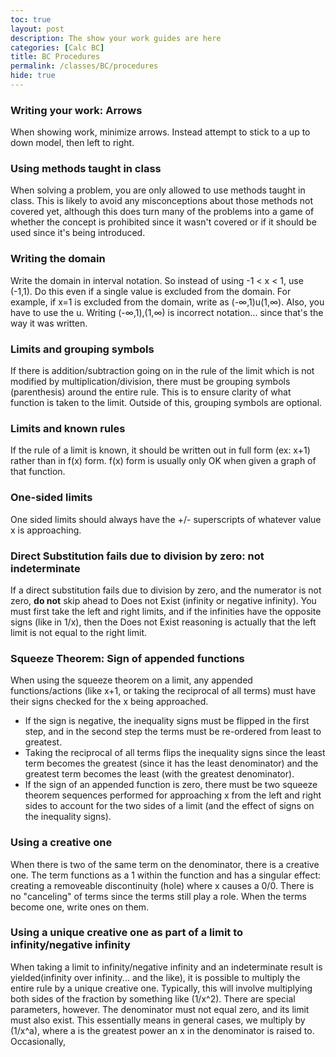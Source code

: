 ```yaml
---
toc: true
layout: post
description: The show your work guides are here
categories: [Calc BC]
title: BC Procedures
permalink: /classes/BC/procedures
hide: true
---
```


### Writing your work: Arrows

When showing work, minimize arrows. Instead attempt to stick to a up to down model, then left to right.

### Using methods taught in class

When solving a problem, you are only allowed to use methods taught in class. This is likely to avoid any misconceptions about those methods not covered yet, although this does turn many of the problems into a game of whether the concept is prohibited since it wasn't covered or if it should be used since it's being introduced.

### Writing the domain

Write the domain in interval notation. So instead of using -1 < x < 1, use (-1,1). Do this even if a single value is excluded from the domain. For example, if x=1 is excluded from the domain, write as (-∞,1)u(1,∞). Also, you have to use the u. Writing (-∞,1),(1,∞) is incorrect notation... since that's the way it was written.

### Limits and grouping symbols

If there is addition/subtraction going on in the rule of the limit which is not modified by multiplication/division, there must be grouping symbols (parenthesis) around the entire rule. This is to ensure clarity of what function is taken to the limit. Outside of this, grouping symbols are optional.

### Limits and known rules

If the rule of a limit is known, it should be written out in full form (ex: x+1) rather than in f(x) form. f(x) form is usually only OK when given a graph of that function.

### One-sided limits

One sided limits should always have the +/- superscripts of whatever value x is approaching.

### Direct Substitution fails due to division by zero: not indeterminate

If a direct substitution fails due to division by zero, and the numerator is not zero, **do not** skip ahead to Does not Exist (infinity or negative infinity). You must first take the left and right limits, and if the infinities have the opposite signs (like in 1/x), then the Does not Exist reasoning is actually that the left limit is not equal to the right limit.

### Squeeze Theorem: Sign of appended functions

When using the squeeze theorem on a limit, any appended functions/actions (like x+1, or taking the reciprocal of all terms) must have their signs checked for the x being approached. 
- If the sign is negative, the inequality signs must be flipped in the first step, and in the second step the terms must be re-ordered from least to greatest. 
- Taking the reciprocal of all terms flips the inequality signs since the least term becomes the greatest (since it has the least denominator) and the greatest term becomes the least (with the greatest denominator).
- If the sign of an appended function is zero, there must be two squeeze theorem sequences performed for approaching x from the left and right sides to account for the two sides of a limit (and the effect of signs on the inequality signs).

### Using a creative one

When there is two of the same term on the denominator, there is a creative one. The term functions as a 1 within the function and has a singular effect: creating a removeable discontinuity (hole) where x causes a 0/0. There is no "canceling" of terms since the terms still play a role. When the terms become one, write ones on them.

### Using a unique creative one as part of a limit to infinity/negative infinity

When taking a limit to infinity/negative infinity and an indeterminate result is yielded(infinity over infinity... and the like), it is possible to multiply the entire rule by a unique creative one. Typically, this will involve multiplying both sides of the fraction by something like (1/x^2). There are special parameters, however. The denominator must not equal zero, and its limit must also exist. This essentially means in general cases, we multiply by (1/x^a), where a is the greatest power an x in the denominator is raised to. Occasionally, 
